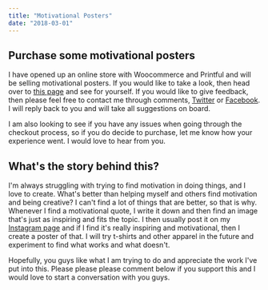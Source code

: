 ```yaml
---
title: "Motivational Posters"
date: "2018-03-01"
---
```


## Purchase some motivational posters

I have opened up an online store with Woocommerce and Printful and will be selling motivational posters. If you would like to take a look, then head over to [this page](https://michaelbrooks.co.uk/motivation/) and see for yourself. If you would like to give feedback, then please feel free to contact me through comments, [Twitter](https://twitter.com/Mike_D_Brooks) or [Facebook](https://www.facebook.com/MBrooksDeveloper/). I will reply back to you and will take all suggestions on board.

I am also looking to see if you have any issues when going through the checkout process, so if you do decide to purchase, let me know how your experience went. I would love to hear from you.

## What's the story behind this?

I'm always struggling with trying to find motivation in doing things, and I love to create. What's better than helping myself and others find motivation and being creative? I can't find a lot of things that are better, so that is why. Whenever I find a motivational quote, I write it down and then find an image that's just as inspiring and fits the topic. I then usually post it on my [Instagram page](https://www.instagram.com/mike_d_brooks/) and if I find it's really inspiring and motivational, then I create a poster of that. I will try t-shirts and other apparel in the future and experiment to find what works and what doesn't.

Hopefully, you guys like what I am trying to do and appreciate the work I've put into this. Please please please comment below if you support this and I would love to start a conversation with you guys.

